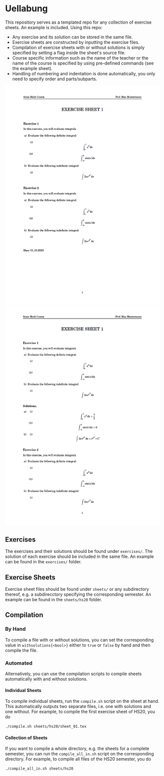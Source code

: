 # Uellabung
This repository serves as a templated repo 
for any collection of exercise sheets.
An example is included.
Using this repo:
- Any exercise and its solution can
  be stored in the same file.
- Exercise sheets are constructed by inputting
  the exercise files.
- Compilation of exercise sheets with or without 
  solutions is simply specified by setting a flag
  inside the sheet's source file.
- Course specific information such as the name
  of the teacher or the name of the course is 
  specified by using pre-defined commands 
  (see the example sheet).
- Handling of numbering and indentation is done
  automatically, you only need to specify order
  and parts/subparts.

<img alt="" src="sheet_01.png">

<img alt="" src="sheet_01_solutions.png">

## Exercises
The exercises and their solutions should be found under `exercises/`.
The solution of each exercise should be included in the same file.
An example can be found in the `exercises/` folder.

## Exercise Sheets
Exercise sheet files should be found under `sheets/`
or any subdirectory thereof, e.g. a subdirecctory specifying
the corresponding semester.
An example can be found in the `sheets/hs20` folder.

## Compilation

### By Hand
To compile a file with or without solutions, you can set the
corresponding value in `withsolutions{<bool>}` either to
`true` or `false` by hand and then compile the file.

### Automated

Alternatively, you can use the compilation scripts to compile
sheets automatically with and without solutions.

#### Individual Sheets
To compile individual sheets, run the `compile.sh` script 
on the sheet at hand.
This automatically outputs two separate files, i.e.
one with solutions and one without.
For example, to compile the first exercise sheet of HS20,
you do
```sh
./compile.sh sheets/hs20/sheet_01.tex
```

#### Collection of Sheets
If you want to compile a whole directory, e.g. the sheets for
a complete semester, you can run the `compile_all_in.sh` script
on the corresponding directory.
For example, to compile all files of the HS20 semester, you do
```sh
./compile_all_in.sh sheets/hs20
```